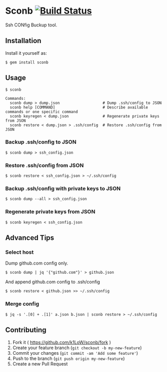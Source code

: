 # Sconb [![Build Status](https://travis-ci.org/k1LoW/sconb.svg?branch=master)](https://travis-ci.org/k1LoW/sconb)

Ssh CONfig Buckup tool.

## Installation

Install it yourself as:

    $ gem install sconb

## Usage

    $ sconb

    Commands:
      sconb dump > dump.json                   # Dump .ssh/config to JSON
      sconb help [COMMAND]                     # Describe available commands or one specific command
      sconb keyregen < dump.json               # Regenerate private keys from JSON
      sconb restore < dump.json > .ssh/config  # Restore .ssh/config from JSON

### Backup .ssh/config to JSON

    $ sconb dump > ssh_config.json

### Restore .ssh/config from JSON

    $ sconb restore < ssh_config.json > ~/.ssh/config

### Backup .ssh/config with private keys to JSON

    $ sconb dump --all > ssh_config.json

### Regenerate private keys from JSON

    $ sconb keyregen < ssh_config.json

## Advanced Tips

### Select host

Dump github.com config only.

    $ sconb dump | jq '{"github.com"}' > github.json

And append github.com config to .ssh/config

    $ sconb restore < github.json >> ~/.ssh/config

### Merge config

    $ jq -s '.[0] + .[1]' a.json b.json | sconb restore > ~/.ssh/config

## Contributing

1. Fork it ( https://github.com/k1LoW/sconb/fork )
2. Create your feature branch (`git checkout -b my-new-feature`)
3. Commit your changes (`git commit -am 'Add some feature'`)
4. Push to the branch (`git push origin my-new-feature`)
5. Create a new Pull Request
